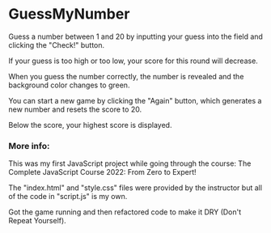 # GuessMyNumber

Guess a number between 1 and 20 by inputting your guess into the field and clicking the "Check!" button.

If your guess is too high or too low, your score for this round will decrease.

When you guess the number correctly, the number is revealed and the background color changes to green.

You can start a new game by clicking the "Again" button, which generates a new number and resets the score to 20.

Below the score, your highest score is displayed.

### More info:

This was my first JavaScript project while going through the course: The Complete JavaScript Course 2022: From Zero to Expert!

The "index.html" and "style.css" files were provided by the instructor but all of the code in "script.js" is my own.

Got the game running and then refactored code to make it DRY (Don't Repeat Yourself).
